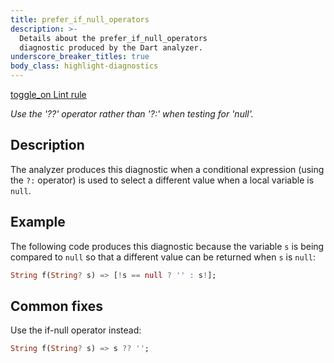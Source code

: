 ```yaml
---
title: prefer_if_null_operators
description: >-
  Details about the prefer_if_null_operators
  diagnostic produced by the Dart analyzer.
underscore_breaker_titles: true
body_class: highlight-diagnostics
---
```


<div class="tags">
  <a class="tag-label"
      href="/tools/linter-rules/prefer_if_null_operators"
      title="Learn about the lint rule that enables this diagnostic."
      aria-label="Learn about the lint rule that enables this diagnostic."
      target="_blank">
    <span class="material-symbols" aria-hidden="true">toggle_on</span>
    <span>Lint rule</span>
  </a>
</div>

_Use the '??' operator rather than '?:' when testing for 'null'._

## Description

The analyzer produces this diagnostic when a conditional expression (using
the `?:` operator) is used to select a different value when a local
variable is `null`.

## Example

The following code produces this diagnostic because the variable `s` is
being compared to `null` so that a different value can be returned when
`s` is `null`:

```dart
String f(String? s) => [!s == null ? '' : s!];
```

## Common fixes

Use the if-null operator instead:

```dart
String f(String? s) => s ?? '';
```
